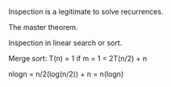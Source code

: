 Inspection is a legitimate to solve recurrences. 

The master theorem.

Inspection in linear search or sort.

Merge sort: T(n) = 1 if m = 1 = 2T(n/2) + n

nlogn = n/2(log(n/2)) + n = n(logn)